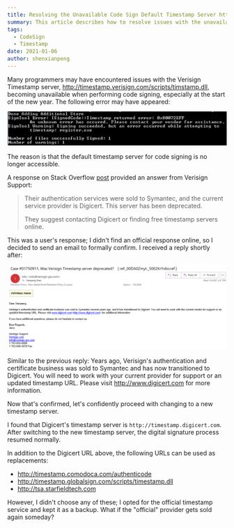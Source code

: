 ```yaml
---
title: Resolving the Unavailable Code Sign Default Timestamp Server http://timestamp.verisign.com/scripts/timstamp.dll
summary: This article describes how to resolve issues with the unavailable Verisign timestamp server, providing alternative timestamp server addresses to help developers successfully complete code signing.
tags:
  - CodeSign
  - Timestamp
date: 2021-01-06
author: shenxianpeng
---
```


Many programmers may have encountered issues with the Verisign Timestamp server, http://timestamp.verisign.com/scripts/timstamp.dll, becoming unavailable when performing code signing, especially at the start of the new year.  The following error may have appeared:

![Code Sign failed](failed.png)


The reason is that the default timestamp server for code signing is no longer accessible.

A response on Stack Overflow [post](https://stackoverflow.com/questions/65541786/is-the-verisign-timestamp-server-down) provided an answer from Verisign Support:

> Their authentication services were sold to Symantec, and the current service provider is Digicert.  This server has been deprecated.
>
> They suggest contacting Digicert or finding free timestamp servers online.

This was a user's response; I didn't find an official response online, so I decided to send an email to formally confirm.  I received a reply shortly after:

![Verisign reply](reply.png)

Similar to the previous reply:  Years ago, Verisign's authentication and certificate business was sold to Symantec and has now transitioned to Digicert. You will need to work with your current provider for support or an updated timestamp URL. Please visit http://www.digicert.com for more information.

Now that's confirmed, let's confidently proceed with changing to a new timestamp server.

I found that Digicert's timestamp server is `http://timestamp.digicert.com`. After switching to the new timestamp server, the digital signature process resumed normally.

In addition to the Digicert URL above, the following URLs can be used as replacements:

* http://timestamp.comodoca.com/authenticode
* http://timestamp.globalsign.com/scripts/timestamp.dll
* http://tsa.starfieldtech.com

However, I didn't choose any of these; I opted for the official timestamp service and kept it as a backup. What if the "official" provider gets sold again someday?
